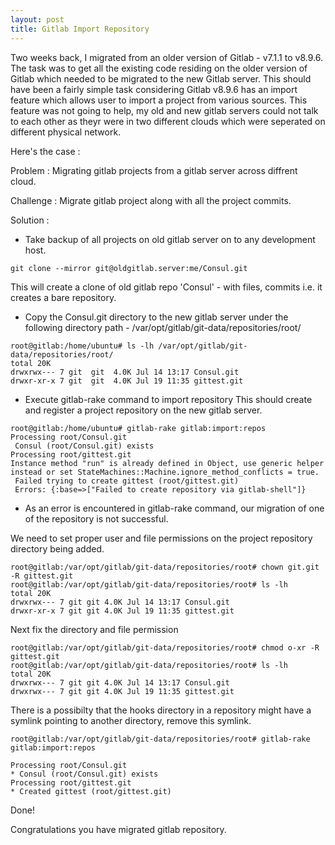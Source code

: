 ```yaml
---
layout: post
title: Gitlab Import Repository
---
```


Two weeks back, I migrated from an older version of Gitlab - v7.1.1 to v8.9.6. The task was to get all the existing code residing on the older version of Gitlab which needed to be migrated to the new Gitlab server. This should have been a fairly simple task considering Gitlab v8.9.6 has an import feature which allows user to import a project from various sources. This feature was not going to help, my old and new gitlab servers could not talk to each other as theyr were in two different clouds which were seperated on different physical network. 

Here's the case : 

Problem : Migrating gitlab projects from a gitlab server across diffrent cloud.

Challenge : Migrate gitlab project along with all the project commits.   
  
Solution : 

* Take backup of all projects on old gitlab server on to any development host.

```
git clone --mirror git@oldgitlab.server:me/Consul.git
```

This will create a clone of old gitlab repo 'Consul' - with files, commits i.e. it creates a bare repository.

* Copy the Consul.git directory to the new gitlab server under the following directory path - /var/opt/gitlab/git-data/repositories/root/

```
root@gitlab:/home/ubuntu# ls -lh /var/opt/gitlab/git-data/repositories/root/
total 20K
drwxrwx--- 7 git  git  4.0K Jul 14 13:17 Consul.git
drwxr-xr-x 7 git  git  4.0K Jul 19 11:35 gittest.git
```

* Execute gitlab-rake command to import repository
This should create and register a project repository on the new gitlab server. 

```
root@gitlab:/home/ubuntu# gitlab-rake gitlab:import:repos
Processing root/Consul.git
 Consul (root/Consul.git) exists
Processing root/gittest.git
Instance method "run" is already defined in Object, use generic helper instead or set StateMachines::Machine.ignore_method_conflicts = true.
 Failed trying to create gittest (root/gittest.git)
 Errors: {:base=>["Failed to create repository via gitlab-shell"]}
```

* As an error is encountered in gitlab-rake command, our migration of one of the repository is not successful. 

We need to set proper user and file permissions on the project repository directory being added. 

``` 
root@gitlab:/var/opt/gitlab/git-data/repositories/root# chown git.git -R gittest.git
root@gitlab:/var/opt/gitlab/git-data/repositories/root# ls -lh
total 20K
drwxrwx--- 7 git git 4.0K Jul 14 13:17 Consul.git
drwxr-xr-x 7 git git 4.0K Jul 19 11:35 gittest.git
```

Next fix the directory and file permission

```
root@gitlab:/var/opt/gitlab/git-data/repositories/root# chmod o-xr -R gittest.git
root@gitlab:/var/opt/gitlab/git-data/repositories/root# ls -lh
total 20K
drwxrwx--- 7 git git 4.0K Jul 14 13:17 Consul.git
drwxrwx--- 7 git git 4.0K Jul 19 11:35 gittest.git
```

There is a possibilty that the hooks directory in a repository might have a symlink pointing to another directory, remove this symlink.

```
root@gitlab:/var/opt/gitlab/git-data/repositories/root# gitlab-rake gitlab:import:repos

Processing root/Consul.git
* Consul (root/Consul.git) exists
Processing root/gittest.git
* Created gittest (root/gittest.git)
```

Done!

Congratulations you have migrated gitlab repository.
